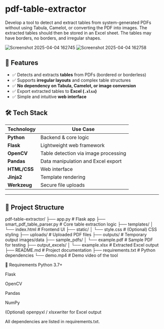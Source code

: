 # pdf-table-extractor
Develop a tool to detect and extract tables from system-generated PDFs without using Tabula, Camelot, or converting the PDF into images. The extracted tables should then be stored in an Excel sheet. The tables may have borders, no borders, and irregular shapes.

![Screenshot 2025-04-04 162745](https://github.com/user-attachments/assets/19c5ac6e-99d1-476d-a819-1acf4b6f148b)
![Screenshot 2025-04-04 162758](https://github.com/user-attachments/assets/93b6b892-18f1-466a-a98b-d4e3a423b046)

## 🚀 Features

- ✅ Detects and extracts **tables** from PDFs (bordered or borderless)
- ✅ Supports **irregular layouts** and complex table structures
- ✅ **No dependency on Tabula, Camelot, or image conversion**
- ✅ Export extracted tables to **Excel (`.xlsx`)**
- ✅ Simple and intuitive **web interface**

## 🛠️ Tech Stack

| Technology      | Use Case                                |
|------------------|------------------------------------------|
| **Python**        | Backend & core logic                     |
| **Flask**         | Lightweight web framework                |
| **OpenCV**        | Table detection via image processing     |
| **Pandas**        | Data manipulation and Excel export       |
| **HTML/CSS**      | Web interface                            |
| **Jinja2**        | Template rendering                       |
| **Werkzeug**      | Secure file uploads                      |

---

## 📁 Project Structure
pdf-table-extractor/ ├── app.py # Flask app ├── smart_pdf_table_parser.py # Core table extraction logic ├── templates/ │ └── index.html # Frontend UI ├── static/ │ └── style.css # (Optional) CSS styling ├── uploads/ # Uploaded PDF files ├── outputs/ # Temporary output images/data ├── sample_pdfs/ │ └── example.pdf # Sample PDF for testing ├── output_excels/ │ └── example.xlsx # Extracted Excel output ├── README.md # Project documentation ├── requirements.txt # Python dependencies └── demo.mp4 # Demo video of the tool

📝 Requirements
Python 3.7+

Flask

OpenCV

Pandas

NumPy

(Optional) openpyxl / xlsxwriter for Excel output

All dependencies are listed in requirements.txt.
